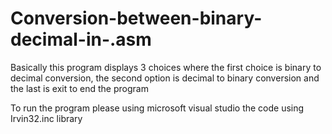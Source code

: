 # Conversion-between-binary-decimal-in-.asm
Basically this program displays 3 choices where the first choice is binary to decimal conversion, the second option is decimal to binary conversion and the last is exit to end the program

To run the program please using microsoft visual studio
the code using Irvin32.inc library
